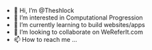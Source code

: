 - 👋 Hi, I’m @Theshlock
- 👀 I’m interested in Computational Progression
- 🌱 I’m currently learning to build websites/apps
- 💞️ I’m looking to collaborate on WeReferIt.com
- 📫 How to reach me ... 

<!---
Theshlock/Theshlock is a ✨ special ✨ repository because its `README.md` (this file) appears on your GitHub profile.
You can click the Preview link to take a look at your changes.
--->
